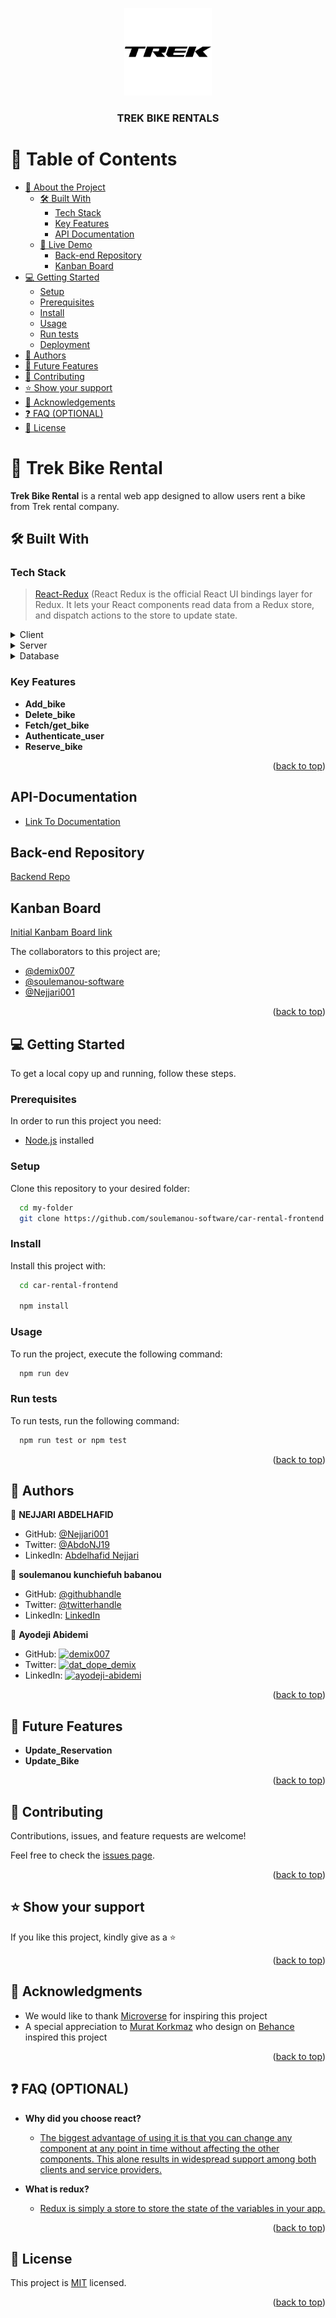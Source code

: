 <a name="readme-top"></a>


<div align="center">
  <img src="trek.png" alt="logo" width="140"  height="auto" />
  <br/>

  <h3><b>TREK BIKE RENTALS</b></h3>

</div>

# 📗 Table of Contents

- [📖 About the Project](#about-project)
  - [🛠 Built With](#built-with)
    - [Tech Stack](#tech-stack)
    - [Key Features](#key-features)
    - [API Documentation](#api-documentation)
  - [🚀 Live Demo](#live-demo)
    - [Back-end Repository](#back-end-repository)
    - [Kanban Board](#kanban-board)
- [💻 Getting Started](#getting-started)
  - [Setup](#setup)
  - [Prerequisites](#prerequisites)
  - [Install](#install)
  - [Usage](#usage)
  - [Run tests](#run-tests)
  - [Deployment](#triangular_flag_on_post-deployment)
- [👥 Authors](#authors)
- [🔭 Future Features](#future-features)
- [🤝 Contributing](#contributing)
- [⭐️ Show your support](#support)
- [🙏 Acknowledgements](#acknowledgements)
- [❓ FAQ (OPTIONAL)](#faq)
- [📝 License](#license)


# 📖 Trek Bike Rental <a name="about-project"></a>

**Trek Bike Rental** is a rental web app designed to allow users rent a bike from Trek rental company.

## 🛠 Built With <a name="built-with"></a>

### Tech Stack <a name="tech-stack"></a>

> [React-Redux](https://guides.rubyonrails.org/) (React Redux is the official React UI bindings layer for Redux. It lets your React components read data from a Redux store, and dispatch actions to the store to update state.

<details>
  <summary>Client</summary>
  <ul>
    <li><a href="https://react-redux.js.org/">React-Redux</a></li>
  </ul>
</details>

<details>
  <summary>Server</summary>
  <ul>
    <li><a href="https://guides.rubyonrails.org/">Ruby on Rails</a></li>
  </ul>
</details>

<details>
<summary>Database</summary>
  <ul>
    <li><a href="https://www.postgresql.org/">PostgreSQL</a></li>
  </ul>
</details>



### Key Features <a name="key-features"></a>

- **Add_bike**
- **Delete_bike**
- **Fetch/get_bike**
- **Authenticate_user**
- **Reserve_bike**

<p align="right">(<a href="#readme-top">back to top</a>)</p>

## API-Documentation <a name="api-documentation"></a>

- [Link To Documentation](https://bike-rental-api.onrender.com/api-docs/index.html)




## Back-end Repository <a name="backend-repo"></a>

[Backend Repo](https://github.com/soulemanou-software/bike-rental-backend-)

## Kanban Board <a name="kanban-board"></a>

[Initial Kanbam Board link](https://user-images.githubusercontent.com/99597333/210737236-a5ccadaa-cae1-428d-af5d-70577c1b3620.png)

The collaborators to this project are;

- [@demix007](https://github.com/demix007)
- [@soulemanou-software](https://github.com/soulemanou-software)
- [@Nejjari001](https://github.com/nejjari001)

<p align="right">(<a href="#readme-top">back to top</a>)</p>

## 💻 Getting Started <a name="getting-started"></a>

To get a local copy up and running, follow these steps.

### Prerequisites

In order to run this project you need:

- [Node.js](https://nodejs.dev/en/) installed

### Setup

Clone this repository to your desired folder:

```sh
  cd my-folder
  git clone https://github.com/soulemanou-software/car-rental-frontend.git
```

### Install

Install this project with:

```sh
  cd car-rental-frontend

  npm install
```

### Usage

To run the project, execute the following command:

```sh
  npm run dev
```

### Run tests

To run tests, run the following command:

```sh
  npm run test or npm test
```



<p align="right">(<a href="#readme-top">back to top</a>)</p>


## 👥 Authors <a name="authors"></a>

👤 **NEJJARI ABDELHAFID**

- GitHub: [ @Nejjari001](https://github.com/Nejjari001)
- Twitter: [@AbdoNJ19](https://https//twitter.com/AbdoNJ19)
- LinkedIn: [Abdelhafid Nejjari](https://www.linkedin.com/in/abdelhafid-nejjari)

👤 **soulemanou kunchiefuh babanou**

- GitHub: [@githubhandle](https://github.com/soulemnou-software)
- Twitter: [@twitterhandle](https://twitter.com/Mr_Babanou)
- LinkedIn: [LinkedIn](https://www.linkedin.com/in/soulemanou-kunchiefuh-babanou)

👤 **Ayodeji Abidemi**

- GitHub: [![demix007](https://img.shields.io/badge/-demix007-white?logo=GitHub&logoColor=181717&style=plastic)](https://github.com/demix007)
- Twitter: [![dat_dope_demix](https://img.shields.io/badge/-dat_dope_demix-blue?logo=Twitter&logoColor=skyBlue&style=plastic)](https://twitter.com/dat_dope_demix)
- LinkedIn: [![ayodeji-abidemi](https://img.shields.io/badge/-AyodejiAbidemi-white?logo=LinkedIn&logoColor=181717&style=plastic)](https://linkedin.com/in/ayodeji-abidemi)

<p align="right">(<a href="#readme-top">back to top</a>)</p>



## 🔭 Future Features <a name="future-features"></a>

- **Update_Reservation**
- **Update_Bike**

<p align="right">(<a href="#readme-top">back to top</a>)</p>



## 🤝 Contributing <a name="contributing"></a>

Contributions, issues, and feature requests are welcome!

Feel free to check the [issues page](https://github.com/soulemanou-software/car-rental-frontend/issues).

<p align="right">(<a href="#readme-top">back to top</a>)</p>


## ⭐️ Show your support <a name="support"></a>

If you like this project, kindly give as a ⭐️

<p align="right">(<a href="#readme-top">back to top</a>)</p>



## 🙏 Acknowledgments <a name="acknowledgements"></a>

- We would like to thank [Microverse](https://www.microverse.org/) for inspiring this project
- A special appreciation to [Murat Korkmaz](https://www.behance.net/muratk) who design on [Behance](https://www.behance.net/gallery/26425031/Vespa-Responsive-Redesign) inspired this project

<p align="right">(<a href="#readme-top">back to top</a>)</p>


## ❓ FAQ (OPTIONAL) <a name="faq"></a>

- **Why did you choose react?**

  - [The biggest advantage of using it is that you can change any component at any point in time without affecting the other components. This alone results in widespread support among both clients and service providers.](https://blog.nextstacks.com/reasons-to-choose-react/#:~:text=Advantages%20of%20React%20over%20other%20frameworks%201%20Code,to%20Learn%20...%206%20Better%20Development%20Experience%20)

- **What is redux?**

  - [Redux is simply a store to store the state of the variables in your app.](https://medium.com/swlh/what-is-redux-b16b42b33820)

<p align="right">(<a href="#readme-top">back to top</a>)</p>

## 📝 License <a name="license"></a>

This project is [MIT](./LICENSE) licensed.

<p align="right">(<a href="#readme-top">back to top</a>)</p>
